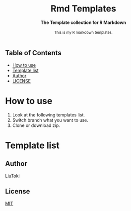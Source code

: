 <h1 align="center">Rmd Templates</h1>

<div align="center">
    <strong>The Template collection for R Markdown</strong>
</div>

<br/>

<div align="center">
    <sub>
        This is my R markdown templates.
    </sub>
</div>

<br/>

## Table of Contents
- [How to use](#how-to-use)
- [Template list](#template-list)
- [Author](#author)
- [LICENSE](#license)

# How to use
1. Look at the following templates list.
1. Switch branch what you want to use.
1. Clone or download zip.

# Template list

## Author
[LiuToki](https://github.com/LiuToki)

## License
[MIT](./LICENSE)
